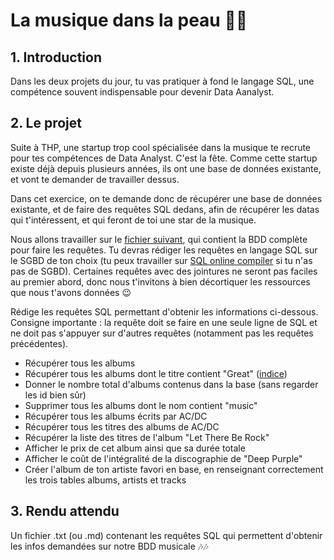 # La musique dans la peau 🎸🎸

## 1. Introduction
Dans les deux projets du jour, tu vas pratiquer à fond le langage SQL, une compétence souvent indispensable pour devenir Data Aanalyst.

## 2. Le projet
Suite à THP, une startup trop cool spécialisée dans la musique te recrute pour tes compétences de Data Analyst. C'est la fête. Comme cette startup existe déjà depuis plusieurs années, ils ont une base de données existante, et vont te demander de travailler dessus.

Dans cet exercice, on te demande donc de récupérer une base de données existante, et de faire des requêtes SQL dedans, afin de récupérer les datas qui t'intéressent, et qui feront de toi une star de la musique. 

Nous allons travailler sur le [fichier suivant](http://www.sqlitetutorial.net/wp-content/uploads/2018/03/chinook.zip), qui contient la BDD complète pour faire les requêtes.
Tu devras rédiger les requêtes en langage SQL sur le SGBD de ton choix (tu peux travailler sur [SQL online compiler](https://sqliteonline.com/) si tu n'as pas de SGBD). Certaines requêtes avec des jointures ne seront pas faciles au premier abord, donc nous t'invitons à bien décortiquer les ressources que nous t'avons données 😉

Rédige les requêtes SQL permettant d'obtenir les informations ci-dessous. Consigne importante : la requête doit se faire en une seule ligne de SQL et ne doit pas s'appuyer sur d'autres requêtes (notamment pas les requêtes précédentes).

- Récupérer tous les albums
- Récupérer tous les albums dont le titre contient "Great" ([indice](https://www.w3schools.com/sql/sql_wildcards.asp))
- Donner le nombre total d'albums contenus dans la base (sans regarder les id bien sûr)
- Supprimer tous les albums dont le nom contient "music"
- Récupérer tous les albums écrits par AC/DC
- Récupérer tous les titres des albums de AC/DC
- Récupérer la liste des titres de l'album "Let There Be Rock"
- Afficher le prix de cet album ainsi que sa durée totale
- Afficher le coût de l'intégralité de la discographie de "Deep Purple"
- Créer l'album de ton artiste favori en base, en renseignant correctement les trois tables albums, artists et tracks

## 3. Rendu attendu
Un fichier .txt (ou .md) contenant les requêtes SQL qui permettent d'obtenir les infos demandées sur notre BDD musicale 🎶🎶
